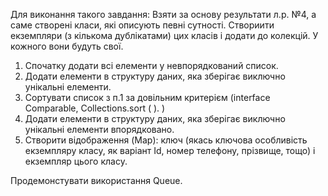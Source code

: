 Для виконання такого завдання:
Взяти за основу результати л.р. №4, а саме створені класи, які описують певні сутності.
Створиити екземпляри (з кількома дублікатами) цих класів і додати до колекцій. У кожного вони будуть свої.
1. Спочатку додати всі елементи у невпорядкований список.
2. Додати елементи в структуру даних, яка зберігає виключно унікальні елементи.
3. Сортувати список з п.1 за довільним критерієм (interface Comparable, Collections.sort ( ). )
4. Додати  елементи в структуру даних, яка зберігає виключно унікальні елементи впорядковано.
5. Створити відображення (Map): ключ (якась ключова особливість екземпляру класу, як варіант Id,  номер телефону, прізвище, тощо) і екземпляр цього класу.

 Продемонстувати використання Queue.
